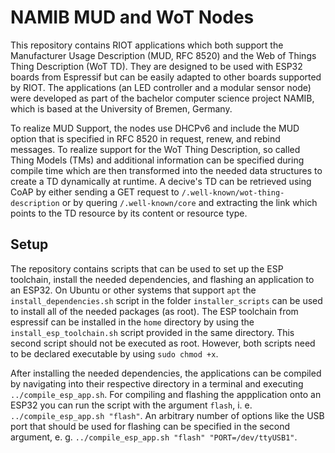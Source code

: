 # NAMIB MUD and WoT Nodes

This repository contains RIOT applications which both support the Manufacturer Usage Description (MUD, RFC 8520) and the Web of Things Thing Description (WoT TD).
They are designed to be used with ESP32 boards from Espressif but can be easily adapted to other boards supported by RIOT.
The applications (an LED controller and a modular sensor node) were developed as part of the bachelor computer science project NAMIB, which is based at the University of Bremen, Germany.

To realize MUD Support, the nodes use DHCPv6 and include the MUD option that is specified in RFC 8520 in request, renew, and rebind messages.
To realize support for the WoT Thing Description, so called Thing Models (TMs) and additional information can be specified during compile time which are then transformed into the needed data structures to create a TD dynamically at runtime.
A decive's TD can be retrieved using CoAP by either sending a GET request to `/.well-known/wot-thing-description` or by quering `/.well-known/core` and extracting the link which points to the TD resource by its content or resource type.

## Setup

The repository contains scripts that can be used to set up the ESP toolchain, install the needed dependencies, and flashing an application to an ESP32.
On Ubuntu or other systems that support `apt` the `install_dependencies.sh` script in the folder `installer_scripts` can be used to install all of the needed packages (as root).
The ESP toolchain from espressif can be installed in the `home` directory by using the `install_esp_toolchain.sh` script provided in the same directory.
This second script should not be executed as root.
However, both scripts need to be declared executable by using `sudo chmod +x`.

After installing the needed dependencies, the applications can be compiled by navigating into their respective directory in a terminal and executing `../compile_esp_app.sh`.
For compiling and flashing the appplication onto an ESP32 you can run the script with the argument `flash`, i. e. `../compile_esp_app.sh "flash"`.
An arbitrary number of options like the USB port that should be used for flashing can be specified in the second argument, e. g. `../compile_esp_app.sh "flash" "PORT=/dev/ttyUSB1"`.
